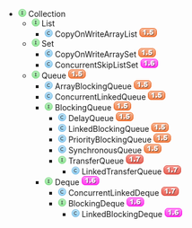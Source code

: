 * ![I] Collection
    * ![I] List
        * ![C] CopyOnWriteArrayList ![5]
    * ![I] Set
        * ![C] CopyOnWriteArraySet ![5]
        * ![C] ConcurrentSkipListSet ![6]
    * ![I] Queue ![5]
        * ![C] ArrayBlockingQueue ![5]
        * ![C] ConcurrentLinkedQueue ![5]
        * ![I] BlockingQueue ![5]
            * ![C] DelayQueue ![5]
            * ![C] LinkedBlockingQueue ![5]
            * ![C] PriorityBlockingQueue ![5]
            * ![C] SynchronousQueue ![5]
            * ![I] TransferQueue ![7]
                * ![C] LinkedTransferQueue ![7]
        * ![I] Deque ![6]
            * ![C] ConcurrentLinkedDeque ![7]
            * ![I] BlockingDeque ![6]
                * ![C] LinkedBlockingDeque ![6]


[C]: images/classTypeJavaClass.png
[I]: images/classTypeInterface.png
[5]: images/j5.png
[6]: images/j6.png
[7]: images/j7.png